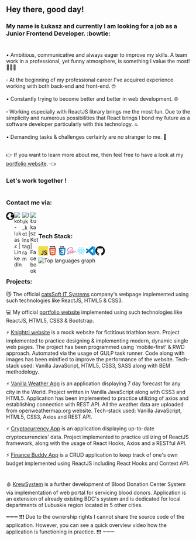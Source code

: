 ## Hey there, good day!

### My name is Łukasz and currently I am looking for a job as a Junior Frontend Developer. :bowtie:

#

▪️ Ambitious, communicative and always eager to improve my skills. A team work in a professional, yet funny atmosphere, is something I value the most! 👩🏾‍💻
<br/>
<br/>
▫️ At the beginning of my professional career I've acquired experience working with both back-end and front-end. 🤓
<br/>
<br/>
▪️ Constantly trying to become better and better in web development. 🌐
<br/>
<br/>
▫️ Working especially with ReactJS library brings me the most fun. Due to the simplicity and numerous possibilities that React brings I bond my future as a software developer particularly with this technology. 🔝
<br/>
<br/>
▪️ Demanding tasks & challenges certainly are no stranger to me. 💪
<br/>
<br/>

👉 If you want to learn more about me, then feel free to have a look at my [portfolio website]. 👈

### Let's work together !

#

### Contact me via:

[<img align="left" alt="lukaszkot.biz" width="22px" src="https://raw.githubusercontent.com/iconic/open-iconic/master/svg/globe.svg" />][portfolio website]
[<img align="left" alt="kot-lukasz | LinkedIn" width="22px" src="https://cdn.jsdelivr.net/npm/simple-icons@v3/icons/linkedin.svg" />][linkedin]
[<img align="left" alt="luk_kot | Instagram" width="22px" src="https://cdn.jsdelivr.net/npm/simple-icons@v3/icons/instagram.svg" />][instagram]
[<img align="left" alt="Łukasz Kot | Facebook" width="22px" src="https://cdn.jsdelivr.net/npm/simple-icons@v3/icons/facebook.svg" />][facebook]
<!-- [<img align="left" alt="Łukasz Kot | Hotmail" width="22px" src="https://cdn.jsdelivr.net/npm/simple-icons@v3/icons/mail.svg" />][hotmail]
 -->

<br/>

#

### Tech Stack:

<img align="left" alt="JavaScript" width="26px" src="https://raw.githubusercontent.com/github/explore/80688e429a7d4ef2fca1e82350fe8e3517d3494d/topics/javascript/javascript.png" />
<img align="left" alt="HTML5" width="26px" src="https://raw.githubusercontent.com/github/explore/80688e429a7d4ef2fca1e82350fe8e3517d3494d/topics/html/html.png" />
<img align="left" alt="CSS3" width="26px" src="https://raw.githubusercontent.com/github/explore/80688e429a7d4ef2fca1e82350fe8e3517d3494d/topics/css/css.png" />
<img align="left" alt="Sass" width="26px" src="https://raw.githubusercontent.com/github/explore/80688e429a7d4ef2fca1e82350fe8e3517d3494d/topics/sass/sass.png" />
<img align="left" alt="React" width="26px" src="https://raw.githubusercontent.com/github/explore/80688e429a7d4ef2fca1e82350fe8e3517d3494d/topics/react/react.png" />
<img align="left" alt="Visual Studio Code" width="26px" src="https://raw.githubusercontent.com/github/explore/80688e429a7d4ef2fca1e82350fe8e3517d3494d/topics/visual-studio-code/visual-studio-code.png" />
<img align="left" alt="GitHub" width="26px" src="https://raw.githubusercontent.com/github/explore/78df643247d429f6cc873026c0622819ad797942/topics/github/github.png" />

<br />

<p><img align="left" src="https://github-readme-stats.vercel.app/api/top-langs?username=lkot&show_icons=true&locale=en&layout=compact" alt="Top languages graph" /></p>

<br />

#

### Projects:

😼 The official [catsSoft IT Systems] company's webpage implemented using such technologies like ReactJS, HTML5 & CSS3.

💻 My official [portfolio website] implemented using such technologies like ReactJS, HTML5, CSS3 & Bootstrap.

⚡ [Knightri website] is a mock website for fictitious triathlon team. Project implemented to practice designing & implementing modern, dynamic single web pages. The project has been programmed using 'mobile-first' & RWD approach. Automated via the usage of GULP task runner. Code along with images has been minified to improve the performance of the website. Tech-stack used: Vanilla JavaScript, HTML5, CSS3, SASS along with BEM methodology.

⚡ [Vanilla Weather App] is an application displaying 7 day forecast for any city in the World. Project written in Vanilla JavaScript along with CSS3 and HTML5. Application has been implemented to practice utilizing of axios and establishing connection with REST API. All the weather data are uploaded from openweathermap.org website. Tech-stack used: Vanilla JavaScript, HTML5, CSS3, Axios and REST API.

⚡ [Cryptocurrency App] is an application displaying up-to-date cryptocurrencies' data. Project implemented to practice utilizing of ReactJS framework, along with the usage of React Hooks, Axios and a RESTful API.

⚡ [Finance Buddy App] is a CRUD application to keep track of one's own budget implemented using ReactJS including React Hooks and Context API.

#

🩸 [KrewSystem] is a further development of Blood Donation Center System via implementation of web portal for servicing blood donors. Application is an extension of already existing BDC's system and is dedicated for local departments of Lubuskie region located in 5 other cities.

➖➖➖ ❗❗❗ Due to the ownership rights I cannot share the source code of the application. However, you can see a quick overview video how the application is functioning in practice. ❗❗❗ ➖➖➖

#
<!--

- 🔭 I’m currently working on ...
- 🌱 I’m currently learning ...
- 📫 How to reach me: ...
- ⚡ Fun fact: ...
-->

[catsSoft IT Systems]: https://catssoft.pl
[portfolio website]: https://lukaszkot.biz
[Knightri website]: https://knightri.pl
[Vanilla Weather App]: https://lkot.github.io/vanilla-weather-app/
[Cryptocurrency App]: https://lkot.github.io/currency-react-app/
[Finance Buddy App]: https://lkot.github.io/finance-buddy-app/
[instagram]: https://www.instagram.com/luk_kot/
[linkedin]: https://www.linkedin.com/in/kot-lukasz/
[facebook]: https://www.facebook.com/kicirrus/
[hotmail]: https://www.lukasz.kot@hotmail.com
[KrewSystem.Sms]: https://vimeo.com/555818973
[KrewSystem]: https://vimeo.com/584767575

